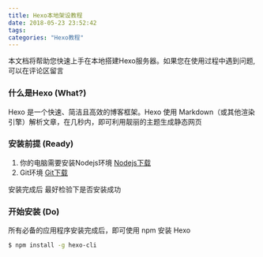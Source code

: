 ```yaml
---
title: Hexo本地架设教程
date: 2018-05-23 23:52:42
tags:
categories: "Hexo教程"
---
```



本文档将帮助您快速上手在本地搭建Hexo服务器。如果您在使用过程中遇到问题,可以在评论区留言
<!-- more -->

### 什么是Hexo (What?)

Hexo 是一个快速、简洁且高效的博客框架。Hexo 使用 Markdown（或其他渲染引擎）解析文章，在几秒内，即可利用靓丽的主题生成静态网页

### 安装前提 (Ready)

1. 你的电脑需要安装Nodejs环境  [Nodejs下载](http://nodejs.cn/download/)
2. Git环境 [Git下载](https://git-scm.com/downloads)  

安装完成后 最好检验下是否安装成功

### 开始安装 (Do)

所有必备的应用程序安装完成后，即可使用 npm 安装 Hexo

```bash
$ npm install -g hexo-cli
```







